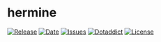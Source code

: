 # hermine

[![Release](https://img.shields.io/github/v/release/franck-paul/hermine)](https://github.com/franck-paul/hermine/releases)
[![Date](https://img.shields.io/github/release-date/franck-paul/hermine)](https://github.com/franck-paul/hermine/releases)
[![Issues](https://img.shields.io/github/issues/franck-paul/hermine)](https://github.com/franck-paul/hermine/issues)
[![Dotaddict](https://img.shields.io/badge/dotaddict-official-green.svg)](https://themes.dotaddict.org/dc2/details/hermine)
[![License](https://img.shields.io/github/license/franck-paul/hermine)](https://github.com/franck-paul/hermine/blob/master/LICENSE)

